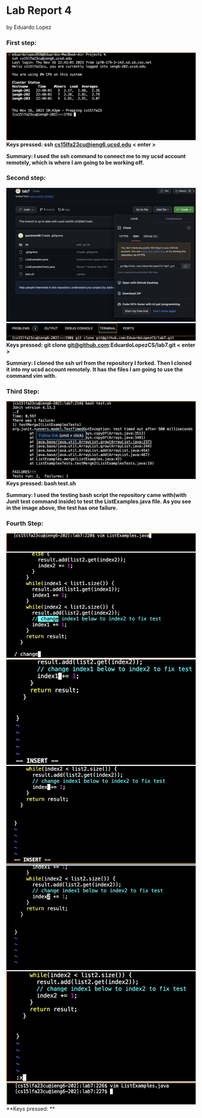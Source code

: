# **Lab Report 4**
by Eduardo Lopez

### First step:
![Image](image1.png)
**Keys pressed: ssh cs15lfa23cu@ieng6.ucsd.edu < enter >**

**Summary: I used the ssh command to connect me to my ucsd account remotely, which is where I am going to be working off.**

### Second step:
![Image](image2.png)
![Image](image3.png)
**Keys pressed: git clone git@github.com:EduardoLopezCS/lab7.git < enter >**

**Summary: I cloned the ssh url from the repository I forked. Then I cloned it into my ucsd account remotely. It has the files I am going 
to use the command vim with.**

### Third Step:
![Image](image4.png)
**Keys pressed: bash test.sh**

**Summary: I used the testing bash script the repository came with(with Junit test command inside) to test the ListExamples.java file.
As you see in the image above, the test has one failure.**

### Fourth Step:
![Image](image5.png)
![Image](image6.png)
![Image](image7.png)
![Image](image8.png)
![Image](image9.png)
![Image](image10.png)
![Image](image11.png)
**Keys pressed: **
